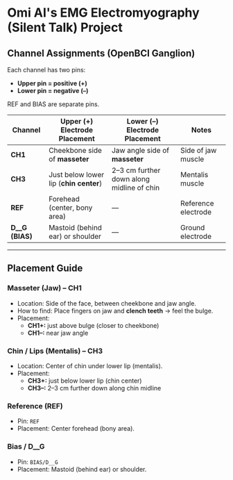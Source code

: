 # Omi AI's EMG Electromyography (Silent Talk) Project

## Channel Assignments (OpenBCI Ganglion)

Each channel has two pins:
- **Upper pin = positive (+)**
- **Lower pin = negative (–)**

REF and BIAS are separate pins.

| Channel | Upper (+) Electrode Placement                  | Lower (–) Electrode Placement                | Notes |
|---------|------------------------------------------------|----------------------------------------------|-------|
| **CH1** | Cheekbone side of **masseter**                 | Jaw angle side of **masseter**               | Side of jaw muscle |
| **CH3** | Just below lower lip (**chin center**)         | 2–3 cm further down along midline of chin    | Mentalis muscle |
| **REF** | Forehead (center, bony area)                   | —                                            | Reference electrode |
| **D__G (BIAS)**| Mastoid (behind ear) or shoulder               | —                                            | Ground electrode |

---

## Placement Guide

### Masseter (Jaw) – CH1
- Location: Side of the face, between cheekbone and jaw angle.  
- How to find: Place fingers on jaw and **clench teeth** → feel the bulge.  
- Placement:  
  - **CH1+:** just above bulge (closer to cheekbone)  
  - **CH1–:** near jaw angle  

### Chin / Lips (Mentalis) – CH3
- Location: Center of chin under lower lip (mentalis).  
- Placement:  
  - **CH3+:** just below lower lip (chin center)  
  - **CH3–:** 2–3 cm further down along chin midline  

### Reference (REF)
- Pin: `REF`  
- Placement: Center forehead (bony area).  

### Bias / D__G
- Pin: `BIAS/D__G`  
- Placement: Mastoid (behind ear) or shoulder.  